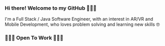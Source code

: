### Hi there! Welcome to my GitHub 🙋🏾‍♀️

<!-- Here you will find projects and code samples I have worked on. -->

I'm a Full Stack / Java Software Engineer, with an interest in AR/VR and Mobile Development, who loves problem solving and learning new skills 🤓 


### 👩🏾‍💻 **Open To Work** 👩🏾‍💻

<!--
**CodingVenus/CodingVenus** is a ✨ _special_ ✨ repository because its `README.md` (this file) appears on your GitHub profile.

Here are some ideas to get you started:

- 🔭 I’m currently working on ...
- 🌱 I’m currently learning ...
- 👯 I’m looking to collaborate on ...
- 🤔 I’m looking for help with ...
- 💬 Ask me about ...
- 📫 How to reach me: ...
- 😄 Pronouns: ...
- ⚡ Fun fact: ...
-->
